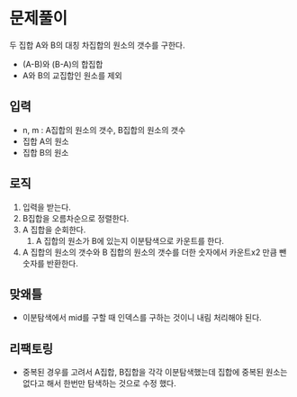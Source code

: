 # 문제풀이

두 집합 A와 B의 대칭 차집합의 원소의 갯수를 구한다.

- (A-B)와 (B-A)의 합집합
- A와 B의 교집합인 원소를 제외

## 입력

- n, m : A집합의 원소의 갯수, B집합의 원소의 갯수
- 집합 A의 원소
- 집합 B의 원소

## 로직

1. 입력을 받는다.
2. B집합을 오름차순으로 정렬한다.
3. A 집합을 순회한다.
    1. A 집합의 원소가 B에 있는지 이분탐색으로 카운트를 한다.
4. A 집합의 원소의 갯수와 B 집합의 원소의 갯수를 더한 숫자에서 카운트x2 만큼 뺀 숫자를 반환한다.

## 맞왜틀

- 이분탐색에서 mid를 구할 때 인덱스를 구하는 것이니 내림 처리해야 된다.

## 리팩토링

- 중복된 경우를 고려서 A집합, B집합을 각각 이분탐색했는데 집합에 중복된 원소는 없다고 해서 한번만 탐색하는 것으로 수정 했다.
